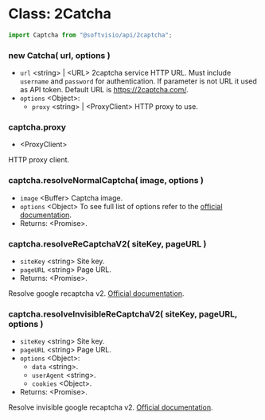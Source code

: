 # Class: 2Catcha

```javascript
import Captcha from "@softvisio/api/2captcha";
```

### new Catcha( url, options )

-   `url` \<string> | \<URL> 2captcha service HTTP URL. Must include `username` and `password` for authentication. If parameter is not URL it used as API token. Default URL is <https://2captcha.com/>.
-   `options` \<Object>:
    -   `proxy` \<string> | \<ProxyClient> HTTP proxy to use.

### captcha.proxy

-   \<ProxyClient>

HTTP proxy client.

### captcha.resolveNormalCaptcha( image, options )

-   `image` \<Buffer> Captcha image.
-   `options` \<Object> To see full list of options refer to the [official documentation](https://2captcha.com/2captcha-api#solving_normal_captcha).
-   Returns: \<Promise>.

### captcha.resolveReCaptchaV2( siteKey, pageURL )

-   `siteKey` \<string> Site key.
-   `pageURL` \<string> Page URL.
-   Returns: \<Promise>.

Resolve google recaptcha v2. [Official documentation](https://2captcha.com/2captcha-api#solving_recaptchav2_new).

### captcha.resolveInvisibleReCaptchaV2( siteKey, pageURL, options )

-   `siteKey` \<string> Site key.
-   `pageURL` \<string> Page URL.
-   `options` \<Object>:
    -   `data` \<string>.
    -   `userAgent` \<string>.
    -   `cookies` \<Object>.
-   Returns: \<Promise>.

Resolve invisible google recaptcha v2. [Official documentation](https://2captcha.com/2captcha-api#invisible).
